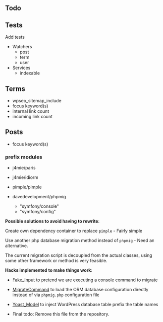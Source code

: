 ## Todo

## Tests
Add tests
- Watchers
    - post
    - term
    - user
- Services
    - indexable

## Terms
- wpseo_sitemap_include
- focus keyword(s)
- internal link count
- incoming link count

## Posts
- focus keyword(s)


### prefix modules
* j4mie/paris
* j4mie/idiorm


* pimple/pimple
* davedevelopment/phpmig
  * "symfony/console"
  * "symfony/config"

**Possible solutions to avoid having to rewrite:**

Create own dependency container to replace `pimple` - Fairly simple

Use another php database migration method instead of `phpmig` - Need an alternative.

The current migration script is decoupled from the actual classes, using some other framework or method is very feasible.

**Hacks implemented to make things work:**
- [Fake_Input](https://github.com/Yoast/wordpress-seo/blob/yoast-meta/src/Fake_Input.php#L9) to pretend we are executing a console command to migrate
- [MigrateCommand](https://github.com/Yoast/wordpress-seo/blob/yoast-meta/src/MigrateCommand.php#L9) to load the ORM database configuration directly instead of via `phpmig.php` configuration file
- [Yoast_Model](https://github.com/Yoast/wordpress-seo/blob/yoast-meta/src/Yoast_Model.php#L7) to inject WordPress database table prefix the table names


- Final todo: Remove this file from the repository.
